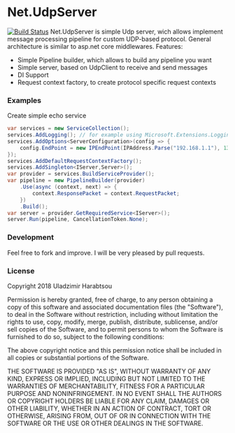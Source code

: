 # Net.UdpServer
[![Build Status](https://travis-ci.com/l0nley/Net.UdpServer.svg?branch=master)](https://travis-ci.com/l0nley/Net.UdpServer)
Net.UdpServer is simple Udp server, wich allows implement message processing pipeline for custom UDP-based protocol. 
General architecture is similar to asp.net core middlewares.
Features:
  - Simple Pipeline builder, which allows to build any pipeline you want
  - Simple server, based on UdpClient to receive and send messages
  - DI Support
  - Request context factory, to create protocol specific request contexts

### Examples
Create simple echo service
```csharp
var services = new ServiceCollection();
services.AddLogging(); // for example using Microsoft.Extensions.Logging.Console;
services.AddOptions<ServerConfiguration>(config => {
	config.EndPoint = new IPEndPoint(IPAddress.Parse("192.168.1.1"), 1337);
});
services.AddDefaultRequestContextFactory();
services.AddSingleton<IServer,Server>();
var provider = services.BuildServiceProvider();
var pipeline = new PipelineBuilder(provider)
	.Use(async (context, next) => {
		context.ResponsePacket = context.RequestPacket;
	})
	.Build();
var server = provider.GetRequiredService<IServer>();
server.Run(pipeline, CancellationToken.None);
```
### Development
Feel free to fork and improve. I will be very pleased by pull requests.
### License
Copyright 2018 Uladzimir Harabtsou

Permission is hereby granted, free of charge, to any person obtaining a copy of this software and associated documentation files (the "Software"), to deal in the Software without restriction, including without limitation the rights to use, copy, modify, merge, publish, distribute, sublicense, and/or sell copies of the Software, and to permit persons to whom the Software is furnished to do so, subject to the following conditions:

The above copyright notice and this permission notice shall be included in all copies or substantial portions of the Software.

THE SOFTWARE IS PROVIDED "AS IS", WITHOUT WARRANTY OF ANY KIND, EXPRESS OR IMPLIED, INCLUDING BUT NOT LIMITED TO THE WARRANTIES OF MERCHANTABILITY, FITNESS FOR A PARTICULAR PURPOSE AND NONINFRINGEMENT. IN NO EVENT SHALL THE AUTHORS OR COPYRIGHT HOLDERS BE LIABLE FOR ANY CLAIM, DAMAGES OR OTHER LIABILITY, WHETHER IN AN ACTION OF CONTRACT, TORT OR OTHERWISE, ARISING FROM, OUT OF OR IN CONNECTION WITH THE SOFTWARE OR THE USE OR OTHER DEALINGS IN THE SOFTWARE.
